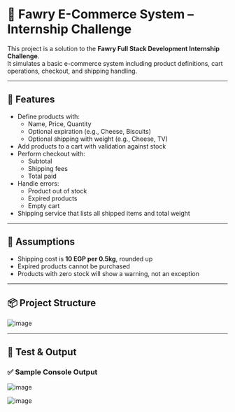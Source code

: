 # 🛒 Fawry E-Commerce System – Internship Challenge

This project is a solution to the **Fawry Full Stack Development Internship Challenge**.  
It simulates a basic e-commerce system including product definitions, cart operations, checkout, and shipping handling.

---

## 🚀 Features

- Define products with:
  - Name, Price, Quantity
  - Optional expiration (e.g., Cheese, Biscuits)
  - Optional shipping with weight (e.g., Cheese, TV)
- Add products to a cart with validation against stock
- Perform checkout with:
  - Subtotal
  - Shipping fees
  - Total paid
- Handle errors:
  - Product out of stock
  - Expired products
  - Empty cart
- Shipping service that lists all shipped items and total weight

---

## 🧠 Assumptions

- Shipping cost is **10 EGP per 0.5kg**, rounded up
- Expired products cannot be purchased
- Products with zero stock will show a warning, not an exception

---

## 📦 Project Structure

![image](https://github.com/user-attachments/assets/eb8a925e-1dfa-4b4b-ae24-56a9bd7af8e2)



---

## 🧪 Test & Output

### ✅ Sample Console Output


![image](https://github.com/user-attachments/assets/a1db6ba7-03e0-45aa-9f34-281e582103fa)

![image](https://github.com/user-attachments/assets/368d0e7d-cd96-45b2-8d2e-cc6df2d5cb10)
